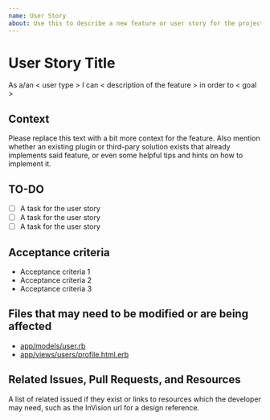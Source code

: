 ```yaml
---
name: User Story
about: Use this to describe a new feature or user story for the project
---
```


# User Story Title

As a/an < user type > I can < description of the feature > in order to < goal >

## Context

Please replace this text with a bit more context for the feature. Also mention whether an existing plugin or third-pary solution exists that already implements said feature, or even some helpful tips and hints on how to implement it.

## TO-DO

- [ ] A task for the user story
- [ ] A task for the user story
- [ ] A task for the user story

## Acceptance criteria

- Acceptance criteria 1
- Acceptance criteria 2
- Acceptance criteria 3

## Files that may need to be modified or are being affected

- [app/models/user.rb](link/to/file.rb)
- [app/views/users/profile.html.erb](/)

## Related Issues, Pull Requests, and Resources

A list of related issued if they exist or links to resources which the developer may need, such as the InVision url for a design reference.
